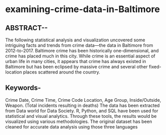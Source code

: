 # examining-crime-data-in-Baltimore

## ABSTRACT--
The following statistical analysis and visualization uncovered some intriguing facts and trends from crime data—the data in Baltimore from 2012-to-2017. Baltimore crime has been historically one-dimensional, and crime has placed much in this city. While crime is an essential aspect of urban life in many cities, it appears that crime has always existed in Baltimore but has been eclipsed by massive crime and several other fixed-location places scattered around the country.

## Keywords-
Crime Date, Crime Time, Crime Code Location,
Age Group, Inside/Outside, Weapon.
(Total incidents resulting in deaths)
The data has been extracted from Data world for Data Society. R, Python, and SQL have been used for statistical and visual analytics. Through these tools, the results would be visualized using various methodologies. The original dataset has been cleaned for accurate data analysis using those three languages
